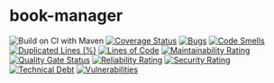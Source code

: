 # book-manager

![Build on CI with Maven](https://github.com/n3d1117/book-manager/workflows/Build%20on%20CI%20with%20Maven/badge.svg)
[![Coverage Status](https://coveralls.io/repos/github/n3d1117/book-manager/badge.svg)](https://coveralls.io/github/n3d1117/book-manager)
[![Bugs](https://sonarcloud.io/api/project_badges/measure?project=n3d1117_book-manager&metric=bugs)](https://sonarcloud.io/dashboard?id=n3d1117_book-manager)
[![Code Smells](https://sonarcloud.io/api/project_badges/measure?project=n3d1117_book-manager&metric=code_smells)](https://sonarcloud.io/dashboard?id=n3d1117_book-manager)
[![Duplicated Lines (%)](https://sonarcloud.io/api/project_badges/measure?project=n3d1117_book-manager&metric=duplicated_lines_density)](https://sonarcloud.io/dashboard?id=n3d1117_book-manager)
[![Lines of Code](https://sonarcloud.io/api/project_badges/measure?project=n3d1117_book-manager&metric=ncloc)](https://sonarcloud.io/dashboard?id=n3d1117_book-manager)
[![Maintainability Rating](https://sonarcloud.io/api/project_badges/measure?project=n3d1117_book-manager&metric=sqale_rating)](https://sonarcloud.io/dashboard?id=n3d1117_book-manager)
[![Quality Gate Status](https://sonarcloud.io/api/project_badges/measure?project=n3d1117_book-manager&metric=alert_status)](https://sonarcloud.io/dashboard?id=n3d1117_book-manager)
[![Reliability Rating](https://sonarcloud.io/api/project_badges/measure?project=n3d1117_book-manager&metric=reliability_rating)](https://sonarcloud.io/dashboard?id=n3d1117_book-manager)
[![Security Rating](https://sonarcloud.io/api/project_badges/measure?project=n3d1117_book-manager&metric=security_rating)](https://sonarcloud.io/dashboard?id=n3d1117_book-manager)
[![Technical Debt](https://sonarcloud.io/api/project_badges/measure?project=n3d1117_book-manager&metric=sqale_index)](https://sonarcloud.io/dashboard?id=n3d1117_book-manager)
[![Vulnerabilities](https://sonarcloud.io/api/project_badges/measure?project=n3d1117_book-manager&metric=vulnerabilities)](https://sonarcloud.io/dashboard?id=n3d1117_book-manager)

